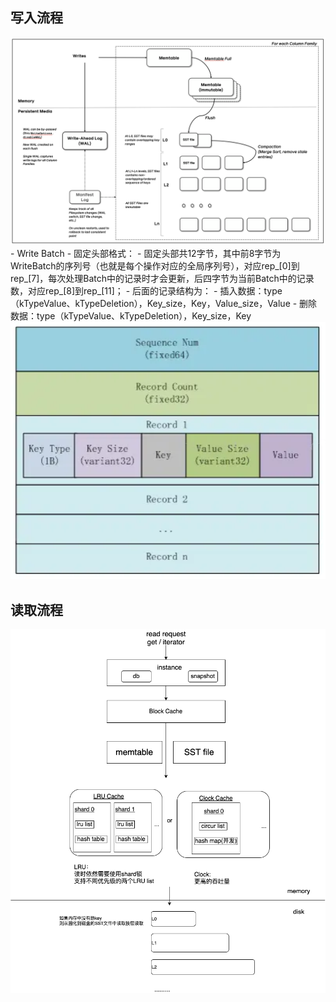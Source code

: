 ## 写入流程
<img src="images/write-flow.png" width="960px" />  
- Write Batch   
  - 固定头部格式：  
    - 固定头部共12字节，其中前8字节为WriteBatch的序列号（也就是每个操作对应的全局序列号），对应rep_[0]到rep_[7]，每次处理Batch中的记录时才会更新，后四字节为当前Batch中的记录数，对应rep_[8]到rep_[11]；  
  - 后面的记录结构为：
    - 插入数据：type（kTypeValue、kTypeDeletion），Key_size，Key，Value_size，Value
    - 删除数据：type（kTypeValue、kTypeDeletion），Key_size，Key
<img src="images/write-batch.png" width="760px" />

## 读取流程
<img src="images/read-flow.png" width="760px" />
